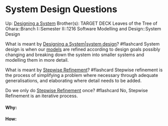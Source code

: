 # System Design Questions

Up: [Designing a System](designing_a_system)
Brother(s):
TARGET DECK
Leaves of the Tree of Ohara::Branch I::Semester II::1216 Software Modelling and Design::System Design

What is meant by [Designing a System|system design](designing_a_system|system_design)? #flashcard 
System design is when our [models](models) are refined according to design goals possibly changing and breaking down the system into smaller systems and modelling them in more detail.
<!--ID: 1707768720376-->



What is meant by [Stepwise Refinement](stepwise_refinement)? #flashcard 
Stepwise refinement is the process of simplifying a problem where necessary through adequate generalisations, and elaborating where detail needs to be added.
<!--ID: 1707768720400-->



Do we only do [Stepwise Refinement](stepwise_refinement) once? #flashcard 
No, Stepwise Refinement is an iterative process.
<!--ID: 1707768720408-->



































#### Why:
#### How:









